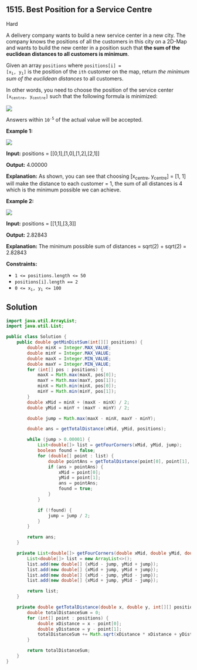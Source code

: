 ## 1515\. Best Position for a Service Centre

Hard

A delivery company wants to build a new service center in a new city. The company knows the positions of all the customers in this city on a 2D-Map and wants to build the new center in a position such that **the sum of the euclidean distances to all customers is minimum**.

Given an array `positions` where <code>positions[i] = [x<sub>i</sub>, y<sub>i</sub>]</code> is the position of the `ith` customer on the map, return _the minimum sum of the euclidean distances_ to all customers.

In other words, you need to choose the position of the service center <code>[x<sub>centre</sub>, y<sub>centre</sub>]</code> such that the following formula is minimized:

![](https://assets.leetcode.com/uploads/2020/06/25/q4_edited.jpg)

Answers within <code>10<sup>-5</sup></code> of the actual value will be accepted.

**Example 1:**

![](https://assets.leetcode.com/uploads/2020/06/25/q4_e1.jpg)

**Input:** positions = \[\[0,1],[1,0],[1,2],[2,1]]

**Output:** 4.00000

**Explanation:** As shown, you can see that choosing [x<sub>centre</sub>, y<sub>centre</sub>] = [1, 1] will make the distance to each customer = 1, the sum of all distances is 4 which is the minimum possible we can achieve.

**Example 2:**

![](https://assets.leetcode.com/uploads/2020/06/25/q4_e3.jpg)

**Input:** positions = \[\[1,1],[3,3]]

**Output:** 2.82843

**Explanation:** The minimum possible sum of distances = sqrt(2) + sqrt(2) = 2.82843

**Constraints:**

*   `1 <= positions.length <= 50`
*   `positions[i].length == 2`
*   <code>0 <= x<sub>i</sub>, y<sub>i</sub> <= 100</code>

## Solution

```java
import java.util.ArrayList;
import java.util.List;

public class Solution {
    public double getMinDistSum(int[][] positions) {
        double minX = Integer.MAX_VALUE;
        double minY = Integer.MAX_VALUE;
        double maxX = Integer.MIN_VALUE;
        double maxY = Integer.MIN_VALUE;
        for (int[] pos : positions) {
            maxX = Math.max(maxX, pos[0]);
            maxY = Math.max(maxY, pos[1]);
            minX = Math.min(minX, pos[0]);
            minY = Math.min(minY, pos[1]);
        }
        double xMid = minX + (maxX - minX) / 2;
        double yMid = minY + (maxY - minY) / 2;

        double jump = Math.max(maxX - minX, maxY - minY);

        double ans = getTotalDistance(xMid, yMid, positions);

        while (jump > 0.00001) {
            List<double[]> list = getFourCorners(xMid, yMid, jump);
            boolean found = false;
            for (double[] point : list) {
                double pointAns = getTotalDistance(point[0], point[1], positions);
                if (ans > pointAns) {
                    xMid = point[0];
                    yMid = point[1];
                    ans = pointAns;
                    found = true;
                }
            }

            if (!found) {
                jump = jump / 2;
            }
        }

        return ans;
    }

    private List<double[]> getFourCorners(double xMid, double yMid, double jump) {
        List<double[]> list = new ArrayList<>();
        list.add(new double[] {xMid - jump, yMid + jump});
        list.add(new double[] {xMid + jump, yMid + jump});
        list.add(new double[] {xMid - jump, yMid - jump});
        list.add(new double[] {xMid + jump, yMid - jump});

        return list;
    }

    private double getTotalDistance(double x, double y, int[][] positions) {
        double totalDistanceSum = 0;
        for (int[] point : positions) {
            double xDistance = x - point[0];
            double yDistance = y - point[1];
            totalDistanceSum += Math.sqrt(xDistance * xDistance + yDistance * yDistance);
        }

        return totalDistanceSum;
    }
}
```